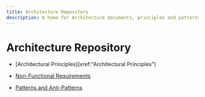 ```yaml
---
title: Architecture Repository
description: A home for Architecture documents, principles and patterns
---
```


# Architecture Repository

* [Architectural Principles](xref:"Architectural Principles")

* [Non-Functional Requirements](./architecture/non-functional-requirements/)

* [Patterns and Anti-Patterns](./architecture/patterns-and-antipatterns/)
